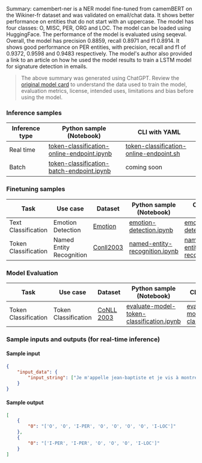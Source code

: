 Summary: camembert-ner is a NER model fine-tuned from camemBERT on the Wikiner-fr dataset and was validated on email/chat data. It shows better performance on entities that do not start with an uppercase. The model has four classes: O, MISC, PER, ORG and LOC. The model can be loaded using HuggingFace. The performance of the model is evaluated using seqeval. Overall, the model has precision 0.8859, recall 0.8971 and f1 0.8914. It shows good performance on PER entities, with precision, recall and f1 of 0.9372, 0.9598 and 0.9483 respectively. The model's author also provided a link to an article on how he used the model results to train a LSTM model for signature detection in emails.


> The above summary was generated using ChatGPT. Review the <a href="https://huggingface.co/Jean-Baptiste/camembert-ner" target="_blank">original model card</a> to understand the data used to train the model, evaluation metrics, license, intended uses, limitations and bias before using the model.

### Inference samples

Inference type|Python sample (Notebook)|CLI with YAML
|--|--|--|
Real time|<a href="https://aka.ms/azureml-infer-online-sdk-token-classification" target="_blank">token-classification-online-endpoint.ipynb</a>|<a href="https://aka.ms/azureml-infer-online-cli-token-classification" target="_blank">token-classification-online-endpoint.sh</a>
Batch |<a href="https://aka.ms/azureml-infer-batch-sdk-token-classification" target="_blank">token-classification-batch-endpoint.ipynb</a>| coming soon


### Finetuning samples

Task|Use case|Dataset|Python sample (Notebook)|CLI with YAML
|--|--|--|--|--|
Text Classification|Emotion Detection|<a href="https://huggingface.co/datasets/dair-ai/emotion" target="_blank">Emotion</a>|<a href="https://aka.ms/azureml-ft-sdk-emotion-detection" target="_blank">emotion-detection.ipynb</a>|<a href="https://aka.ms/azureml-ft-cli-emotion-detection" target="_blank">emotion-detection.sh</a>
Token Classification|Named Entity Recognition|<a href="https://huggingface.co/datasets/conll2003" target="_blank">Conll2003</a>|<a href="https://aka.ms/azureml-ft-sdk-token-classification" target="_blank">named-entity-recognition.ipynb</a>|<a href="https://aka.ms/azureml-ft-cli-token-classification" target="_blank">named-entity-recognition.sh</a>


### Model Evaluation

Task| Use case| Dataset| Python sample (Notebook)| CLI with YAML
|--|--|--|--|--|
Token Classification | Token Classification | <a href="https://huggingface.co/datasets/conll2003" target="_blank">CoNLL 2003</a> | <a href="https://aka.ms/azureml-eval-sdk-token-classification" target="_blank">evaluate-model-token-classification.ipynb</a> | <a href="https://aka.ms/azureml-eval-cli-token-classification" target="_blank">evaluate-model-token-classification.yml</a>


### Sample inputs and outputs (for real-time inference)

#### Sample input
```json
{
    "input_data": {
        "input_string": ["Je m'appelle jean-baptiste et je vis à montréal", "george washington est allé à washington"]
    }
}
```

#### Sample output
```json
[
    {
        "0": "['O', 'O', 'I-PER', 'O', 'O', 'O', 'O', 'I-LOC']"
    },
    {
        "0": "['I-PER', 'I-PER', 'O', 'O', 'O', 'I-LOC']"
    }
]
```

